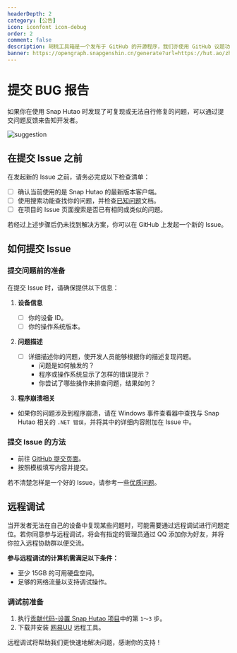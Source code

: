 ```yaml
---
headerDepth: 2
category: [公告]
icon: iconfont icon-debug
order: 2
comment: false
description: 胡桃工具箱是一个发布于 GitHub 的开源程序，我们亦使用 GitHub 议题功能来收集问题反馈，你可以通过 GitHub Issues 来提交问题报告。
banner: https://opengraph.snapgenshin.cn/generate?url=https://hut.ao/zh/statements/bug-report.html
---
```


# 提交 BUG 报告

如果你在使用 Snap Hutao 时发现了可复现或无法自行修复的问题，可以通过提交问题反馈来告知开发者。

![suggestion](https://img.alicdn.com/imgextra/i3/1797064093/O1CN01jXBMbe1g6du15k9kx_!!1797064093.jpg_.webp)

## 在提交 Issue 之前

在发起新的 Issue 之前，请务必完成以下检查清单：

- [ ] 确认当前使用的是 Snap Hutao 的最新版本客户端。
- [ ] 使用搜索功能查找你的问题，并检查[已知问题](../advanced/known-issue.md)文档。
- [ ] 在项目的 Issue 页面搜索是否已有相同或类似的问题。

若经过上述步骤后仍未找到解决方案，你可以在 GitHub 上发起一个新的 Issue。

## 如何提交 Issue

### 提交问题前的准备

在提交 Issue 时，请确保提供以下信息：

1. **设备信息**

   - [ ] 你的设备 ID。
   - [ ] 你的操作系统版本。

2. **问题描述**

   - [ ] 详细描述你的问题，使开发人员能够根据你的描述复现问题。
     - 问题是如何触发的？
     - 程序或操作系统显示了怎样的错误提示？
     - 你尝试了哪些操作来排查问题，结果如何？

3. **程序崩溃相关**

- 如果你的问题涉及到程序崩溃，请在 Windows 事件查看器中查找与 Snap Hutao 相关的 `.NET 错误`，并将其中的详细内容附加在 Issue 中。

### 提交 Issue 的方法

- 前往 [GitHub 提交页面](https://github.com/DGP-Studio/Snap.Hutao/issues/new/choose)。
- 按照模板填写内容并提交。

若不清楚怎样是一个好的 Issue，请参考一些[优质问题](https://github.com/DGP-Studio/Snap.Hutao/issues?q=is%3Aissue%20label%3A%E4%BC%98%E8%B4%A8%E9%97%AE%E9%A2%98)。

## 远程调试

当开发者无法在自己的设备中复现某些问题时，可能需要通过远程调试进行问题定位。若你同意参与远程调试，将会有指定的管理员通过 QQ 添加你为好友，并将你拉入远程协助群以便交流。

**参与远程调试的计算机需满足以下条件：**

- 至少 15GB 的可用硬盘空间。
- 足够的网络流量以支持调试操作。

### 调试前准备

1. 执行[贡献代码-设置 Snap Hutao 项目](../development/contribute.md#设置-snaphutao-项目)中的第 `1～3` 步。
2. 下载并安装 [网易UU](https://uuyc.163.com/) 远程工具。

远程调试将帮助我们更快速地解决问题，感谢你的支持！
